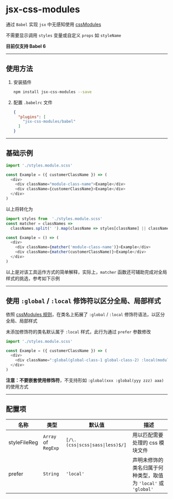 # jsx-css-modules

通过 `Babel` 实现 `jsx` 中无感知使用 [cssModules](https://github.com/css-modules/css-modules)

不需要显示调用 `styles` 变量或自定义 `props` 如 `styleName`

**目前仅支持 Babel 6**

- - -

## 使用方法

1. 安装插件

    ```bash
    npm install jsx-css-modules --save
    ```

2. 配置 `.babelrc` 文件

    ```json
    {
      "plugins": [
        "jsx-css-modules/babel"
      ]
    }
    ```

- - -

## 基础示例

```javascript
import './styles.module.scss'

const Example = ({ customerClassName }) => (
  <div>
    <div className="module-class-name">Example</div>
    <div className={customerClassName}>Example</div>
  </div>
)
```

以上将转化为

```javascript
import styles from  './styles.module.scss'
const matcher = classNames => 
  classNames.split(' ').map(className => styles[className] || className).join(' ')

const Example = () => (
  <div>
    <div className={matcher('module-class-name')}>Example</div>
    <div className={matcher(customerClassName)}>Example</div>
  </div>
)
```

以上是对该工具运作方式的简单解释，实际上，`matcher` 函数还可辅助完成对全局样式的挑选，参考如下示例

- - -

## 使用 `:global` / `:local` 修饰符以区分全局、局部样式

依照 [cssModules 规则](https://github.com/css-modules/css-modules#exceptions)，在类名上拓展了 `:global` / `:local` 修饰符语法，以区分全局、局部样式

未添加修饰符的类名默认属于 `:local` 样式，此行为通过 `prefer` 参数修改

```javascript
import './styles.module.scss'

const Example = ({ customerClassName }) => (
  <div>
    <div className=":global(global-class-1 global-class-2) :local(module-class-1 module-class-2) rest-class-1 rest-class-2">Example</div>
  </div>
)
```

**注意：不要嵌套使用修饰符**，不支持形如 `:global(xxx :global(yyy zzz) aaa)` 的使用方式

- - -

## 配置项

| 名称 | 类型 | 默认值 | 描述
| - | - | - | -
| styleFileReg | `Array` of `RegExp` | `[/\.(css\|scss\|sass\|less)$/]` | 用以匹配需要处理的 css 模块文件
| prefer | `String` | `'local'` | 声明未修饰的类名归属于何种类型，取值为 `'local'` 或 `'global'`

